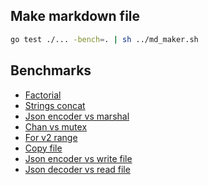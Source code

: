 ## Make markdown file

```sh
go test ./... -bench=. | sh ../md_maker.sh
```

## Benchmarks


- [Factorial](./factorial/factorial.md)
- [Strings concat](./strings_concat/strings_concat.md)
- [Json encoder vs marshal](./json_encoder_vs_marshal/json_encoder_vs_marshal.md)
- [Chan vs mutex](./chan_vs_mutex/chan_vs_mutex.md)
- [For v2 range](./for_v2_range/for_v2_range.md)
- [Copy file](./copy_file/copy_file.md)
- [Json encoder vs write file](./json_encoder_vs_write_file/json_encoder_vs_write_file.md)
- [Json decoder vs read file](./json_decoder_vs_read_file/json_decoder_vs_read_file.md)
